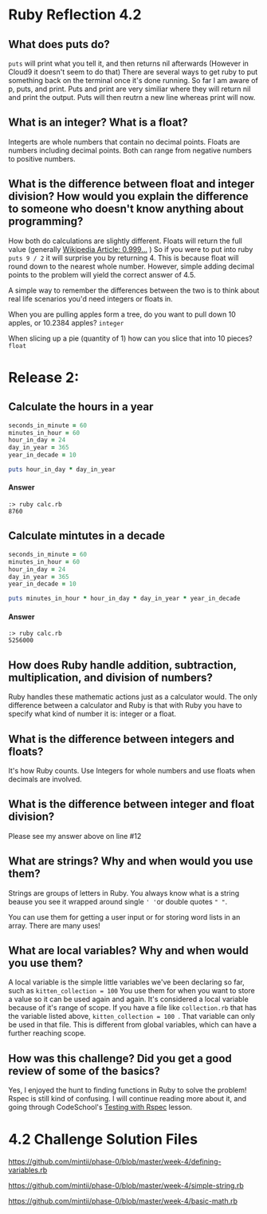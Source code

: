 # Ruby Reflection 4.2

## What does puts do?

`puts` will print what you tell it, and then returns nil afterwards (However in Cloud9 it doesn't seem to do that)
There are several ways to get ruby to put something back on the terminal once it's done running. So far I am aware of p, puts, and print. Puts and print are very similiar where they will return nil and print the output. Puts will then reutrn a new line whereas print will now. 

## What is an integer? What is a float?

Integerts are whole numbers that contain no decimal points. Floats are numbers including decimal points. Both can range from negative numbers to positive numbers. 

## What is the difference between float and integer division? How would you explain the difference to someone who doesn't know anything about programming?

How both do calculations are slightly different. Floats will return the full value (generally [Wikipedia Article: 0.999...](https://en.wikipedia.org/wiki/0.999...) ) 
So if you were to put into ruby `puts 9 / 2` it will surprise you by returning 4. This is because float will round down to the nearest whole number. However, simple adding decimal points to the problem will yield the correct answer of 4.5. 

A simple way to remember the differences between the two is to think about real life scenarios you'd need integers or floats in. 

When you are pulling apples form a tree, do you want to pull down 10 apples, or 10.2384 apples? `integer`

When slicing up a pie (quantity of 1) how can you slice that into 10 pieces? `float` 

# Release 2: 

## Calculate the hours in a year

```ruby
seconds_in_minute = 60
minutes_in_hour = 60
hour_in_day = 24 
day_in_year = 365
year_in_decade = 10

puts hour_in_day * day_in_year 
```
#### Answer 
```
:> ruby calc.rb 
8760
```
## Calculate mintutes in a decade
```ruby 
seconds_in_minute = 60
minutes_in_hour = 60
hour_in_day = 24 
day_in_year = 365
year_in_decade = 10

puts minutes_in_hour * hour_in_day * day_in_year * year_in_decade 
```

#### Answer
```
:> ruby calc.rb 
5256000
```

## How does Ruby handle addition, subtraction, multiplication, and division of numbers?
Ruby handles these mathematic actions just as a calculator would. The only difference between a calculator and Ruby is that with Ruby you have to specify what kind of number it is: integer or a float. 

## What is the difference between integers and floats?
It's how Ruby counts. Use Integers for whole numbers and use floats when decimals are involved. 

## What is the difference between integer and float division?

Please see my answer above on line #12 

## What are strings? Why and when would you use them?

Strings are groups of letters in Ruby. You always know what is a string beause you see it wrapped around single  ` ' ' `or double quotes ` " " `. 

You can use them for getting a user input or for storing word lists in an array. There are many uses! 

## What are local variables? Why and when would you use them?

A local variable is the simple little variables we've been declaring so far, such as `kitten_collection = 100` You use them for when  you want to store a value so it can be used again and again. It's considered a local variable because of it's range of scope. If you have a file like `collection.rb` that has the variable listed above, `kitten_collection = 100 `. That variable can only be used in that file. This is different from global variables, which can have a further reaching scope. 

## How was this challenge? Did you get a good review of some of the basics?
Yes, I enjoyed the hunt to finding functions in Ruby to solve the problem! 
Rspec is still kind of confusing. I will continue reading more about it, and going through CodeSchool's [Testing with Rspec](http://rspec.codeschool.com/) lesson. 

# 4.2 Challenge Solution Files
https://github.com/mintii/phase-0/blob/master/week-4/defining-variables.rb

https://github.com/mintii/phase-0/blob/master/week-4/simple-string.rb

https://github.com/mintii/phase-0/blob/master/week-4/basic-math.rb
